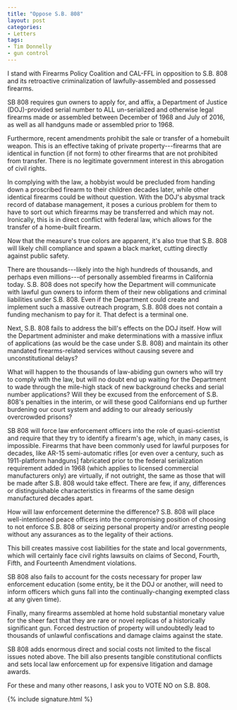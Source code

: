 ```yaml
---
title: "Oppose S.B. 808"
layout: post
categories:
- Letters
tags:
- Tim Donnelly
- gun control
---
```


I stand with Firearms Policy Coalition and CAL-FFL in opposition to S.B. 808 and its retroactive criminalization of lawfully-assembled and possessed firearms.

SB 808 requires gun owners to apply for, and affix, a Department of Justice (DOJ)-provided serial number to ALL un-serialized and otherwise legal firearms made or assembled between December of 1968 and July of 2016, as well as all handguns made or assembled prior to 1968.

Furthermore, recent amendments prohibit the sale or transfer of a homebuilt weapon. This is an effective taking of private property---firearms that are identical in function (if not form) to other firearms that are not prohibited from transfer. There is no legitimate government interest in this abrogation of civil rights.

In complying with the law, a hobbyist would be precluded from handing down a proscribed firearm to their children decades later, while other identical firearms could be without question. With the DOJ's abysmal track record of database management, it poses a curious problem for them to have to sort out which firearms may be transferred and which may not. Ironically, this is in direct conflict with federal law, which allows for the transfer of a home-built firearm.

Now that the measure's true colors are apparent, it's also true that S.B. 808 will likely chill compliance and spawn a black market, cutting directly against public safety.

There are thousands---likely into the high hundreds of thousands, and perhaps even millions---of personally assembled firearms in California today. S.B. 808 does not specify how the Department will communicate with lawful gun owners to inform them of their new obligations and criminal liabilities under S.B. 808. Even if the Department could create and implement such a massive outreach program, S.B. 808 does not contain a funding mechanism to pay for it. That defect is a terminal one.

Next, S.B. 808 fails to address the bill's effects on the DOJ itself. How will the Department administer and make determinations with a massive influx of applications (as would be the case under S.B. 808) and maintain its other mandated firearms-related services without causing severe and unconstitutional delays?

What will happen to the thousands of law-abiding gun owners who will try to comply with the law, but will no doubt end up waiting for the Department to wade through the mile-high stack of new background checks and serial number applications? Will they be excused from the enforcement of S.B. 808's penalties in the interim, or will these good Californians end up further burdening our court system and adding to our already seriously overcrowded prisons?

SB 808 will force law enforcement officers into the role of quasi-scientist and require that they try to identify a firearm's age, which, in many cases, is impossible. Firearms that have been commonly used for lawful purposes for decades, like AR-15 semi-automatic rifles \[or even over a century, such as 1911-platform handguns\] fabricated prior to the federal serialization requirement added in 1968 (which applies to licensed commercial manufacturers only) are virtually, if not outright, the same as those that will be made after S.B. 808 would take effect. There are few, if any, differences or distinguishable characteristics in firearms of the same design manufactured decades apart.

How will law enforcement determine the difference? S.B. 808 will place well-intentioned peace officers into the compromising position of choosing to not enforce S.B. 808 or seizing personal property and/or arresting people without any assurances as to the legality of their actions.

This bill creates massive cost liabilities for the state and local governments, which will certainly face civil rights lawsuits on claims of Second, Fourth, Fifth, and Fourteenth Amendment violations.

SB 808 also fails to account for the costs necessary for proper law enforcement education (some entity, be it the DOJ or another, will need to inform officers which guns fall into the continually-changing exempted class at any given time).

Finally, many firearms assembled at home hold substantial monetary value for the sheer fact that they are rare or novel replicas of a historically significant gun. Forced destruction of property will undoubtedly lead to thousands of unlawful confiscations and damage claims against the state.

SB 808 adds enormous direct and social costs not limited to the fiscal issues noted above. The bill also presents tangible constitutional conflicts and sets local law enforcement up for expensive litigation and damage awards.

For these and many other reasons, I ask you to VOTE NO on S.B. 808.

{% include signature.html %}
